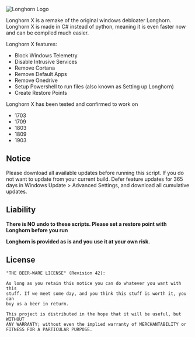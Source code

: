 ![Longhorn Logo](https://i.ibb.co/pzd4yWW/longhornx.png)

Longhorn X is a remake of the original windows debloater Longhorn. Longhorn X is made in C# instead of python, meaning it is even faster now and can be compiled much easier.

Longhorn X features:

* Block Windows Telemetry
* Disable Intrusive Services
* Remove Cortana
* Remove Default Apps
* Remove Onedrive
* Setup Powershell to run files (also known as Setting up Longhorn)
* Create Restore Points

Longhorn X has been tested and confirmed to work on
* 1703
* 1709
* 1803
* 1809
* 1903


## Notice
Please download all available updates before running this script. If you do not want to update from your current build. Defer feature updates for 365 days in Windows Update > Advanced Settings, and download all cumulative updates. 


## Liability
**There is NO undo to these scripts. Please set a restore point with Longhorn before you run**

**Longhorn is provided as is and you use it at your own risk.**

## License

    "THE BEER-WARE LICENSE" (Revision 42):

    As long as you retain this notice you can do whatever you want with this
    stuff. If we meet some day, and you think this stuff is worth it, you can
    buy us a beer in return.

    This project is distributed in the hope that it will be useful, but WITHOUT
    ANY WARRANTY; without even the implied warranty of MERCHANTABILITY or
    FITNESS FOR A PARTICULAR PURPOSE.
